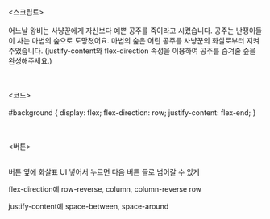 <br><br>

<br><br>
<스크립트>
<br><br>
어느날 왕비는 사냥꾼에게 자신보다 예쁜 공주를 죽이라고 시켰습니다.
공주는 난쟁이들이 사는 마법의 숲으로 도망쳤어요.
마법의 숲은 어린 공주를 사냥꾼의 화살로부터 지켜주었습니다.
(justify-content와 flex-direction 속성을 이용하여 공주를 숨겨줄 숲을 완성해주세요.)


<br><br>
<코드>
<br><br>
#background {
  display: flex;
  flex-direction: row;
  justify-content: flex-end;
}

<br><br>
<버튼>
<br><br>

버튼 옆에 화살표 UI  넣어서 누르면  다음 버튼 들로 넘어갈 수 있게

flex-direction에
row-reverse, column, column-reverse
row

justify-content에
space-between, space-around
